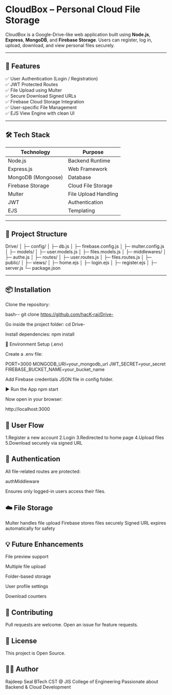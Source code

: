 # CloudBox – Personal Cloud File Storage

CloudBox is a Google-Drive-like web application built using **Node.js**, **Express**, **MongoDB**, and **Firebase Storage**.
Users can register, log in, upload, download, and view personal files securely.

---

## 🚀 Features

✅ User Authentication (Login / Registration)  
✅ JWT Protected Routes  
✅ File Upload using Multer  
✅ Secure Download Signed URLs  
✅ Firebase Cloud Storage Integration  
✅ User-specific File Management  
✅ EJS View Engine with clean UI  

---

## 🛠️ Tech Stack

| Technology | Purpose |
|------------|----------|
| Node.js | Backend Runtime |
| Express.js | Web Framework |
| MongoDB (Mongoose) | Database |
| Firebase Storage | Cloud File Storage |
| Multer | File Upload Handling |
| JWT | Authentication |
| EJS | Templating |

---

## 📂 Project Structure

Drive/
│
├─ config/
│ ├─ db.js
│ ├─ firebase.config.js
│ ├─ multer.config.js
│
├─ models/
│ ├─ user.models.js
│ ├─ files.models.js
│
├─ middlewares/
│ ├─ authe.js
│
├─ routes/
│ ├─ user.routes.js
│ ├─ files.routes.js
│
├─ public/
│
├─ views/
│ ├─ home.ejs
│ ├─ login.ejs
│ ├─ register.ejs
│
├─ server.js
└─ package.json



---

## 📦 Installation

Clone the repository:

bash--
git clone https://github.com/hacK-raj/Drive-

Go inside the project folder:
cd Drive-

Install dependencies:
npm install

🔑 Environment Setup (.env)

Create a .env file:

PORT=3000
MONGODB_URI=your_mongodb_url
JWT_SECRET=your_secret
FIREBASE_BUCKET_NAME=your_bucket_name

Add Firebase credentials JSON file in config folder.

▶️ Run the App
npm start


Now open in your browser:

http://localhost:3000

## 👤 User Flow

1.Register a new account
2.Login
3.Redirected to home page
4.Upload files
5.Download securely via signed URL

## 🔐 Authentication

All file-related routes are protected:

authMiddleware


Ensures only logged-in users access their files.

## ☁️ File Storage

Multer handles file upload
Firebase stores files securely
Signed URL expires automatically for safety

## 💡 Future Enhancements

File preview support

Multiple file upload

Folder-based storage

User profile settings

Download counters

## 🤝 Contributing

Pull requests are welcome.
Open an issue for feature requests.

## 📄 License

This project is Open Source.

## 👨‍💻 Author

Rajdeep Seal
BTech CST @ JIS College of Engineering
Passionate about Backend & Cloud Development
